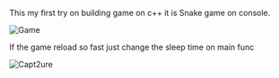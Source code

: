 This my first try on building game on c++ it is Snake game on console.



![Game](https://user-images.githubusercontent.com/75269916/169673856-21bd207d-1fda-4293-800f-3ef68a602889.PNG)




If the game reload so fast just change the sleep time on  main func

![Capt2ure](https://user-images.githubusercontent.com/75269916/169674103-83d6c3a0-0fd6-4fa8-a1ba-6f711c2e872a.PNG)




















